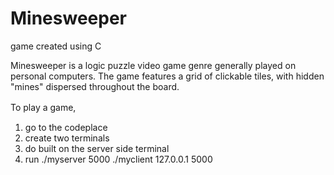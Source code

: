# Minesweeper
game created using C

Minesweeper is a logic puzzle video game genre generally played on personal computers. The game features a grid of clickable tiles, with hidden "mines" dispersed throughout the board.

To play a game, 　

1. go to the codeplace
2. create two terminals
3. do built on the server side terminal
4. run
   ./myserver 5000
   ./myclient 127.0.0.1 5000


